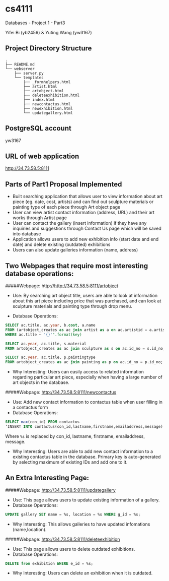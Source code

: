 # cs4111

Databases - Project 1 - Part3

Yifei Bi (yb2456) & Yuting Wang (yw3167)

Project Directory Structure
----------------------------

```
.
├── README.md
└── webserver
    ├── server.py
    └── templates
        ├── _formhelpers.html
        ├── artist.html
        ├── artobject.html
        ├── deleteexhibition.html
        ├── index.html
        ├── newcontactus.html
        ├── newexhibition.html
        └── updategallery.html
```


PostgreSQL account
-------------------------------------
yw3167

URL of web application
-------------------------------------
http://34.73.58.5:8111

Parts of Part1 Proposal Implemented
-------------------------------------

- Built searching application that allows user to view information about art piece (eg. date, cost, artists) and can find out sculpture materials or painting type of each piece through Art object page
- User can view artist contact information (address, URL) and their art works through Artist page
- User can contact the gallery (insert information) if they have any inquiries and suggestions through Contact Us page which will be saved into database
- Application allows users to add new exhibition info (start date and end date) and delete existing (outdated) exhibitions
- Users can also update galleries information (name, address)


Two Webpages that require most interesting database operations:
-------------------------------------
#####Webpage: http://http://34.73.58.5:8111/artobject
* Use: By searching art object title, users are able to look at information about this art piece including price that was purchased, and can look at sculpture materials and painting type through drop menu.

* Database Operations:
```SQL  
SELECT ac.title, ac.year, b.cost, a.name 
FROM (artobject_creates as ac join artist as a on ac.artistid = a.artistid) join bought_by as b on b.id_no = ac.id_no 
WHERE ac.title ~ '{}'".format(key)
```

```SQL
SELECT ac.year, ac.title, s.material 
FROM artobject_creates as ac join sculpture as s on ac.id_no = s.id_no;
```

```SQL
SELECT ac.year, ac.title, p.paintingtype 
FROM artobject_creates as ac join painting as p on ac.id_no = p.id_no;
```

* Why Interesting: Users can easily access to related information regarding particular art piece, especially when having a large number of art objects in the database.

#####Webpage: http://34.73.58.5:8111/newcontactus
* Use: Add new contact information to contactus table when user filling in a contactus form
* Database Operations:
```SQL
SELECT max(con_id) FROM contactus
‘INSERT INTO contactus(con_id,lastname,firstname,emailaddress,message) VALUES (%s, %s, %s, %s, %s)', con_id, lastname, firstname, emailaddress, message
```

Where ```%s``` is replaced by con_id, lastname, firstname, emailaddress, message.

* Why Interesting: Users are able to add new contact information to a existing contactus table in the database. Primary key is auto-generated by selecting maximum of existing IDs and add one to it.


An Extra Interesting Page:
--------------------------
#####Webpage: http://34.73.58.5:8111/updategallery
* Use: This page allows users to update existing information of a gallery.
* Database Operations:
```SQL
UPDATE gallery SET name = %s, location = %s WHERE g_id = %s;
```
* Why Interesting: This allows galleries to have updated infomations (name,location).

#####Webpage: http://34.73.58.5:8111/deleteexhibition
* Use: This page allows users to delete outdated exhibitions.
* Database Operations:
```SQL
DELETE from exhibition WHERE e_id = %s;
```
* Why Interesting: Users can delete an exhibition when it is outdated.

